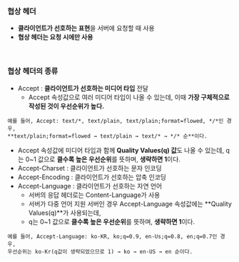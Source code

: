 ### 협상 헤더
+ **클라이언트가 선호하는 표현**을 서버에 요청할 때 사용
+ **협상 헤더는 요청 시에만 사용**

<br/>

### 협상 헤더의 종류
+ Accept : **클라이언트가 선호하는 미디어 타입** 전달
  + Accept 속성값으로 여러 미디어 타입이 나올 수 있는데, 이때 **가장 구체적으로 작성된 것이 우선순위가 높다.**
```
예를 들어, Accept: text/*, text/plain, text/plain;format=flowed, */*인 경우, 
**text/plain;format=flowed → text/plain → text/* → */* 순**이다.
```
  + Accept 속성값에 미디어 타입과 함께 **Quality Values(q) 값**도 나올 수 있는데, q는 0~1 값으로 **클수록 높은 우선순위**를 뜻하며, **생략하면 1**이다.
+ Accept-Charset : 클라이언트가 선호하는 문자 인코딩
+ Accept-Encoding : 클라이언트가 선호하는 압축 인코딩
+ Accept-Language : 클라이언트가 선호하는 자연 언어
  + 서버의 응답 헤더로는 Content-Language가 사용
  + 서버가 다중 언어 지원 서버인 경우 Accept-Language 속성값에는 **Quality Values(q)**가 사용되는데,
  + q는 0~1 값으로 **클수록 높은 우선순위**를 뜻하며, **생략하면 1**이다.
```
예를 들어, Accept-Language: ko-KR, ko;q=0.9, en-Us;q=0.8, en;q=0.7인 경우,
우선순위는 ko-Kr(q값이 생략되었으므로 1) → ko → en-US → en 순이다.
```
